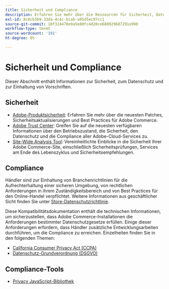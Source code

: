 ```yaml
---
title: Sicherheit und Compliance
description: Erfahren Sie mehr über die Ressourcen für Sicherheit, Datenschutz und Compliance für Ihr Adobe Commerce-Projekt. Erfahren Sie, wie Sie sichere Umgebungen verwalten und gesetzliche Anforderungen erfüllen.
exl-id: 8c8cb369-33da-4c4c-bcab-a95d5ec97cc1
source-git-commit: 10f324478e9a5e80fc4d28ce680929687291e990
workflow-type: tm+mt
source-wordcount: '191'
ht-degree: 0%

---
```


# Sicherheit und Compliance

Dieser Abschnitt enthält Informationen zur Sicherheit, zum Datenschutz und zur Einhaltung von Vorschriften.

## Sicherheit

- [Adobe-Produktsicherheit](https://helpx.adobe.com/security.html): Erfahren Sie mehr über die neuesten Patches, Sicherheitsaktualisierungen und Best Practices für Adobe Commerce.
- [Adobe Trust Center](https://www.adobe.com/trust.html): Greifen Sie auf die neuesten verfügbaren Informationen über den Betriebszustand, die Sicherheit, den Datenschutz und die Compliance aller Adobe-Cloud-Services zu.
- [Site-Wide Analysis Tool](../tools/site-wide-analysis-tool/dashboard.md): Vereinheitlichte Einblicke in die Sicherheit Ihrer Adobe Commerce-Site, einschließlich Sicherheitsprüfungen, Services am Ende des Lebenszyklus und Sicherheitsempfehlungen.

## Compliance

Händler sind zur Einhaltung von Branchenrichtlinien für die Aufrechterhaltung einer sicheren Umgebung, von rechtlichen Anforderungen in ihrem Zuständigkeitsbereich und von Best Practices für den Online-Handel verpflichtet. Weitere Informationen aus geschäftlicher Sicht finden Sie unter [Store-Datenschutzrichtlinie](https://experienceleague.adobe.com/docs/commerce-admin/start/compliance/privacy/privacy-policy.html).

Diese Kompatibilitätsdokumentation enthält die technischen Informationen, um sicherzustellen, dass Adobe Commerce-Installationen die Anforderungen bestimmter Datenschutzgesetze erfüllen. Einige dieser Anforderungen erfordern, dass Händler zusätzliche Entwicklungsarbeiten durchführen, um die Compliance zu erreichen. Einzelheiten finden Sie in den folgenden Themen:

- [California Consumer Privacy Act (CCPA)](privacy/ccpa.md)
- [Datenschutz-Grundverordnung (DSGVO)](privacy/gdpr.md)

## Compliance-Tools

- [Privacy JavaScript-Bibliothek](privacy/javascript-library.md)
